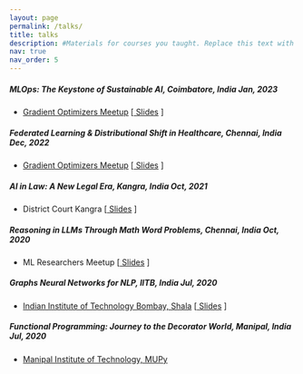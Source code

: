 ```yaml
---
layout: page
permalink: /talks/
title: talks
description: #Materials for courses you taught. Replace this text with your description.
nav: true
nav_order: 5
---
```


##### MLOps: The Keystone of Sustainable AI, Coimbatore, India Jan, 2023
- [Gradient Optimizers Meetup](https://www.meetup.com/chennai-gradient-optimizers/events/290847807/) [[ Slides](https://github.com/monk1337/ResearchSlides/blob/main/MLOps_talk/Machine%20Learning%20Operations%20(MLOps).pdf) ]

##### Federated Learning & Distributional Shift in Healthcare, Chennai, India Dec, 2022
- [Gradient Optimizers Meetup](https://www.meetup.com/chennai-gradient-optimizers/events/290847807/) [[ Slides](https://github.com/monk1337/ResearchSlides/blob/main/Federated_Learning_Healthcare_Talk/Copy%20of%20FL.pdf) ]

##### AI in Law: A New Legal Era, Kangra, India Oct, 2021
- District Court Kangra [[ Slides](https://github.com/monk1337/ResearchSlides/blob/main/AI_in_Law_Talk/AI%20in%20Law.pdf) ]

##### Reasoning in LLMs Through Math Word Problems, Chennai, India Oct, 2020
- ML Researchers Meetup [[ Slides](https://github.com/monk1337/ResearchSlides/blob/main/Math_Word_Problems_LLMs_Talk/Word%20Problems%20with%20LLM.pdf) ]

##### Graphs Neural Networks for NLP, IITB, India Jul, 2020
- [Indian Institute of Technology Bombay, Shala](https://shala2020.github.io/) [[ Slides](https://github.com/monk1337/ResearchSlides/blob/main/Graph_convNets_for_NLP/Graph%20convNets%20for%20NLP.pdf) ]

##### Functional Programming: Journey to the Decorator World, Manipal, India Jul, 2020
- [Manipal Institute of Technology, MUPy](https://pypals.org/mupy2017)

<!--
For now, this page is assumed to be a static description of your courses. You can convert it to a collection similar to `_projects/` so that you can have a dedicated page for each course.

Organize your courses by years, topics, or universities, however you like!
-->

